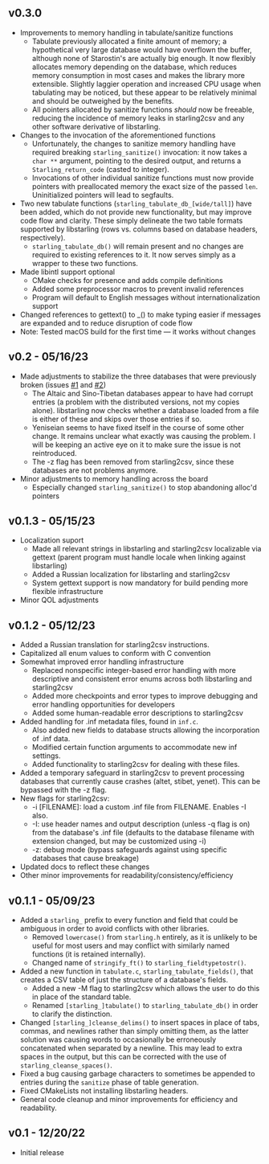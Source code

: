 ## v0.3.0
* Improvements to memory handling in tabulate/sanitize functions
    - Tabulate previously allocated a finite amount of memory; a hypothetical very large database would have overflown the buffer, although none of Starostin's are actually big enough. It now flexibly allocates memory depending on the database, which reduces memory consumption in most cases and makes the library more extensible. Slightly laggier operation and increased CPU usage when tabulating may be noticed, but these appear to be relatively minimal and should be outweighed by the benefits. 
    - All pointers allocated by sanitize functions *should* now be freeable, reducing the incidence of memory leaks in starling2csv and any other software derivative of libstarling.
* Changes to the invocation of the aforementioned functions
    - Unfortunately, the changes to sanitize memory handling have required breaking `starling_sanitize()` invocation: it now takes a `char **` argument, pointing to the desired output, and returns a `Starling_return_code` (casted to integer).
    - Invocations of other individual sanitize functions must now provide pointers with preallocated memory the exact size of the passed `len`. Uninitialized pointers will lead to segfaults.
* Two new tabulate functions (`starling_tabulate_db_[wide/tall]`) have been added, which do not provide new functionality, but may improve code flow and clarity. These simply delineate the two table formats supported by libstarling (rows vs. columns based on database headers, respectively).
    - `starling_tabulate_db()` will remain present and no changes are required to existing references to it. It now serves simply as a wrapper to these two functions.
* Made libintl support optional
    - CMake checks for presence and adds compile definitions
    - Added some preprocessor macros to prevent invalid references
    - Program will default to English messages without internationalization support
* Changed references to gettext() to _() to make typing easier if messages are expanded and to reduce disruption of code flow
* Note: Tested macOS build for the first time — it works without changes

## v0.2 - 05/16/23
* Made adjustments to stabilize the three databases that were previously broken (issues [#1](https://github.com/chickazee4/starling/issues/1) and [#2](https://github.com/chickazee4/starling/issues/2))
    - The Altaic and Sino-Tibetan databases appear to have had corrupt entries (a problem with the distributed versions, not my copies alone). libstarling now checks whether a database loaded from a file is either of these and skips over those entries if so.
    - Yeniseian seems to have fixed itself in the course of some other change. It remains unclear what exactly was causing the problem. I will be keeping an active eye on it to make sure the issue is not reintroduced.
    - The -z flag has been removed from starling2csv, since these databases are not problems anymore.
* Minor adjustments to memory handling across the board
    - Especially changed `starling_sanitize()` to stop abandoning alloc'd pointers

## v0.1.3 - 05/15/23
* Localization suport
    - Made all relevant strings in libstarling and starling2csv localizable via gettext (parent program must handle locale when linking against libstarling)
    - Added a Russian localization for libstarling and starling2csv
    - System gettext support is now mandatory for build pending more flexible infrastructure
* Minor QOL adjustments

## v0.1.2 - 05/12/23
* Added a Russian translation for starling2csv instructions.
* Capitalized all enum values to conform with C convention
* Somewhat improved error handling infrastructure
    - Replaced nonspecific integer-based error handling with more descriptive and consistent error enums across both libstarling and starling2csv
    - Added more checkpoints and error types to improve debugging and error handling opportunities for developers
    - Added some human-readable error descriptions to starling2csv
* Added handling for .inf metadata files, found in `inf.c`.
    - Also added new fields to database structs allowing the incorporation of .inf data. 
    - Modified certain function arguments to accommodate new inf settings.
    - Added functionality to starling2csv for dealing with these files.
* Added a temporary safeguard in starling2csv to prevent processing databases that currently cause crashes (altet, stibet, yenet). This can be bypassed with the -z flag.
* New flags for starling2csv:
    - -i [FILENAME]: load a custom .inf file from FILENAME. Enables -I also.
    - -I: use header names and output description (unless -q flag is on) from the database's .inf file (defaults to the database filename with extension changed, but may be customized using -i)
    - -z: debug mode (bypass safeguards against using specific databases that cause breakage)
* Updated docs to reflect these changes
* Other minor improvements for readability/consistency/efficiency

## v0.1.1 - 05/09/23
* Added a `starling_` prefix to every function and field that could be ambiguous in order to avoid conflicts with other libraries.
    - Removed `lowercase()` from `starling.h` entirely, as it is unlikely to be useful for most users and may conflict with similarly named functions (it is retained internally).
    - Changed name of `stringify_ft()` to `starling_fieldtypetostr()`.
* Added a new function in `tabulate.c`, `starling_tabulate_fields()`, that creates a CSV table of just the structure of a database's fields.
    - Added a new -M flag to starling2csv which allows the user to do this in place of the standard table.
    - Renamed `[starling_]tabulate()` to `starling_tabulate_db()` in order to clarify the distinction.
* Changed `[starling_]cleanse_delims()` to insert spaces in place of tabs, commas, and newlines rather than simply omitting them, as the latter solution was causing words to occasionally be erroneously concatenated when separated by a newline. This may lead to extra spaces in the output, but this can be corrected with the use of `starling_cleanse_spaces()`.
* Fixed a bug causing garbage characters to sometimes be appended to entries during the `sanitize` phase of table generation.
* Fixed CMakeLists not installing libstarling headers.
* General code cleanup and minor improvements for efficiency and readability.

## v0.1 - 12/20/22
* Initial release
